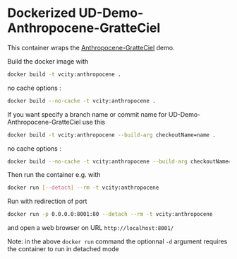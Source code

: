 # Dockerized UD-Demo-Anthropocene-GratteCiel

This container wraps the [Anthropocene-GratteCiel](https://github.com/VCityTeam/UD-Demo-Anthropocene-GratteCiel-) demo.

Build the docker image with

```bash
docker build -t vcity:anthropocene .
```

no cache options :

```bash
docker build --no-cache -t vcity:anthropocene .
```

If you want specify a branch name or commit name for UD-Demo-Anthropocene-GratteCiel use this

```bash
docker build -t vcity:anthropocene --build-arg checkoutName=name .
```

no cache options :

```bash
docker build --no-cache -t vcity:anthropocene --build-arg checkoutName=name .
```

Then run the container e.g. with

```bash
docker run [--detach] --rm -t vcity:anthropocene
```

Run with redirection of port

```bash
docker run -p 0.0.0.0:8001:80 --detach --rm -t vcity:anthropocene
```

and open a web browser on URL `http://localhost:8001/`

Note: in the above `docker run` command the optionnal `-d` argument requires the container to run in detached mode
